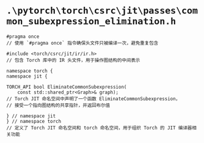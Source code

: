 # `.\pytorch\torch\csrc\jit\passes\common_subexpression_elimination.h`

```
#pragma once
// 使用 `#pragma once` 指令确保头文件只被编译一次，避免重复包含

#include <torch/csrc/jit/ir/ir.h>
// 包含 Torch 库中的 IR 头文件，用于操作图结构的中间表示

namespace torch {
namespace jit {

TORCH_API bool EliminateCommonSubexpression(
    const std::shared_ptr<Graph>& graph);
// Torch JIT 命名空间中声明了一个函数 EliminateCommonSubexpression，
// 接受一个指向图结构的共享指针，并返回布尔值

} // namespace jit
} // namespace torch
// 定义了 Torch JIT 命名空间和 torch 命名空间，用于组织 Torch 的 JIT 编译器相关功能
```